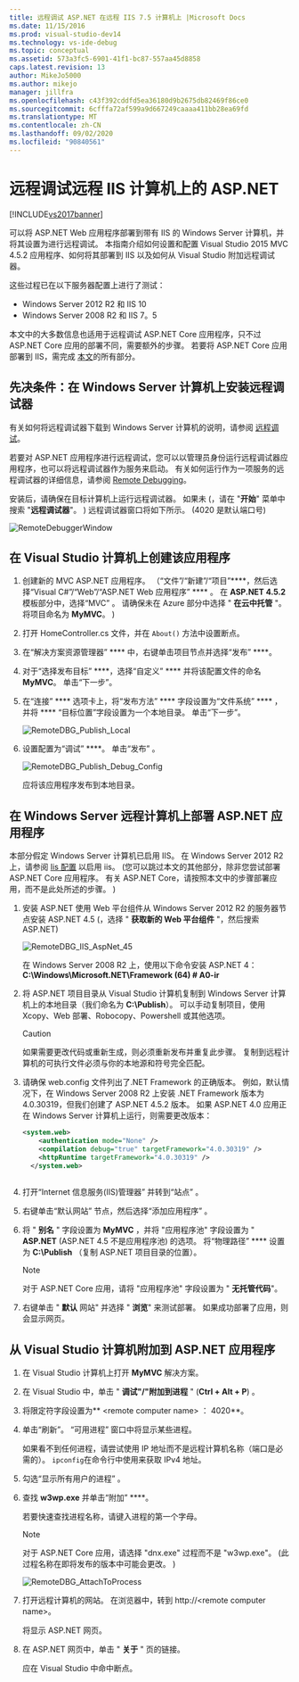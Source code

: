 ```yaml
---
title: 远程调试 ASP.NET 在远程 IIS 7.5 计算机上 |Microsoft Docs
ms.date: 11/15/2016
ms.prod: visual-studio-dev14
ms.technology: vs-ide-debug
ms.topic: conceptual
ms.assetid: 573a3fc5-6901-41f1-bc87-557aa45d8858
caps.latest.revision: 13
author: MikeJo5000
ms.author: mikejo
manager: jillfra
ms.openlocfilehash: c43f392cddfd5ea36180d9b2675db82469f86ce0
ms.sourcegitcommit: 6cfffa72af599a9d667249caaaa411bb28ea69fd
ms.translationtype: MT
ms.contentlocale: zh-CN
ms.lasthandoff: 09/02/2020
ms.locfileid: "90840561"
---
```

# <a name="remote-debugging-aspnet-on-a-remote-iis-computer"></a>远程调试远程 IIS 计算机上的 ASP.NET
[!INCLUDE[vs2017banner](../includes/vs2017banner.md)]

可以将 ASP.NET Web 应用程序部署到带有 IIS 的 Windows Server 计算机，并将其设置为进行远程调试。 本指南介绍如何设置和配置 Visual Studio 2015 MVC 4.5.2 应用程序、如何将其部署到 IIS 以及如何从 Visual Studio 附加远程调试器。

这些过程已在以下服务器配置上进行了测试：
* Windows Server 2012 R2 和 IIS 10
* Windows Server 2008 R2 和 IIS 7。5

本文中的大多数信息也适用于远程调试 ASP.NET Core 应用程序，只不过 ASP.NET Core 应用的部署不同，需要额外的步骤。 若要将 ASP.NET Core 应用部署到 IIS，需完成 [本文](https://docs.asp.net/en/latest/publishing/iis.html)的所有部分。

## <a name="prerequisites-install-the-remote-debugger-on-the-windows-server-computer"></a>先决条件：在 Windows Server 计算机上安装远程调试器

有关如何将远程调试器下载到 Windows Server 计算机的说明，请参阅 [远程调试](../debugger/remote-debugging.md)。

若要对 ASP.NET 应用程序进行远程调试，您可以以管理员身份运行远程调试器应用程序，也可以将远程调试器作为服务来启动。 有关如何运行作为一项服务的远程调试器的详细信息，请参阅 [Remote Debugging](../debugger/remote-debugging.md)。

安装后，请确保在目标计算机上运行远程调试器。 如果未 (，请在 "**开始**" 菜单中搜索 "**远程调试器**"。 ) 远程调试器窗口将如下所示。  (4020 是默认端口号) 

![RemoteDebuggerWindow](../debugger/media/remotedebuggerwindow.png "RemoteDebuggerWindow")
  
## <a name="create-the-application-on-the-visual-studio-computer"></a>在 Visual Studio 计算机上创建该应用程序  
  
1. 创建新的 MVC ASP.NET 应用程序。 （“文件”/“新建”/“项目”****，然后选择“Visual C#”/“Web”/“ASP.NET Web 应用程序” **** 。 在 **ASP.NET 4.5.2** 模板部分中，选择“MVC” 。 请确保未在 Azure 部分中选择 " **在云中托管** "。 将项目命名为 **MyMVC**。 ) 
1. 打开 HomeController.cs 文件，并在 `About()` 方法中设置断点。
1. 在“解决方案资源管理器” **** 中，右键单击项目节点并选择“发布” ****。
1. 对于“选择发布目标” ****，选择“自定义” **** 并将该配置文件的命名 **MyMVC**。 单击“下一步”。
1. 在“连接” **** 选项卡上，将“发布方法” **** 字段设置为“文件系统” **** ，并将 **** “目标位置”字段设置为一个本地目录。 单击“下一步”。

    ![RemoteDBG_Publish_Local](../debugger/media/remotedbg-publish-local.png "RemoteDBG_Publish_Local")
1. 设置配置为“调试” ****。 单击“发布”  。

    ![RemoteDBG_Publish_Debug_Config](../debugger/media/remotedbg-publish-debug-config.png "RemoteDBG_Publish_Debug_Config")
    
    应将该应用程序发布到本地目录。

## <a name="deploy-the-aspnet-application-on-the-windows-server-remote-computer"></a><a name="BKMK_deploy_asp_net"></a> 在 Windows Server 远程计算机上部署 ASP.NET 应用程序

 本部分假定 Windows Server 计算机已启用 IIS。 在 Windows Server 2012 R2 上，请参阅 [Iis 配置](https://docs.asp.net/en/latest/publishing/iis.html#iis-configuration) 以启用 iis。  (您可以跳过本文的其他部分，除非您尝试部署 ASP.NET Core 应用程序。 有关 ASP.NET Core，请按照本文中的步骤部署应用，而不是此处所述的步骤。 ) 
1. 安装 ASP.NET 使用 Web 平台组件从 Windows Server 2012 R2 的服务器节点安装 ASP.NET 4.5 (，选择 " **获取新的 Web 平台组件** "，然后搜索 ASP.NET) 

    ![RemoteDBG_IIS_AspNet_45](../debugger/media/remotedbg-iis-aspnet-45.png "RemoteDBG_IIS_AspNet_45")

    在 Windows Server 2008 R2 上，使用以下命令安装 ASP.NET 4：   **C:\Windows\Microsoft.NET\Framework (64) # A0-ir**
1. 将 ASP.NET 项目目录从 Visual Studio 计算机复制到 Windows Server 计算机上的本地目录（我们命名为 **C:\Publish**）。 可以手动复制项目，使用 Xcopy、Web 部署、Robocopy、Powershell 或其他选项。

    > [!CAUTION]
    > 如果需要更改代码或重新生成，则必须重新发布并重复此步骤。 复制到远程计算机的可执行文件必须与你的本地源和符号完全匹配。
1. 请确保 web.config 文件列出了.NET Framework 的正确版本。  例如，默认情况下，在 Windows Server 2008 R2 上安装 .NET Framework 版本为4.0.30319，但我们创建了 ASP.NET 4.5.2 版本。 如果 ASP.NET 4.0 应用正在 Windows Server 计算机上运行，则需要更改版本：
  
    ```xml
    <system.web>
        <authentication mode="None" />  
        <compilation debug="true" targetFramework="4.0.30319" />
        <httpRuntime targetFramework="4.0.30319" />
      </system.web>
  
    ```

1. 打开“Internet 信息服务(IIS)管理器”  并转到“站点” 。
1. 右键单击“默认网站”  节点，然后选择“添加应用程序” 。
1. 将 " **别名** " 字段设置为 **MyMVC** ，并将 "应用程序池" 字段设置为 " **ASP.NET** (ASP.NET 4.5 不是应用程序池) 的选项。 将“物理路径” **** 设置为 **C:\Publish** （复制 ASP.NET 项目目录的位置）。

    >[!NOTE] 
    > 对于 ASP.NET Core 应用，请将 "应用程序池" 字段设置为 " **无托管代码**"。
1. 右键单击 " **默认** 网站" 并选择 " **浏览**" 来测试部署。
    如果成功部署了应用，则会显示网页。

## <a name="attach-to-the-aspnet-application-from-the-visual-studio-computer"></a>从 Visual Studio 计算机附加到 ASP.NET 应用程序

1. 在 Visual Studio 计算机上打开 **MyMVC** 解决方案。
1. 在 Visual Studio 中，单击 " **调试"/"附加到进程** " (**Ctrl + Alt + P**) 。
1. 将限定符字段设置为** \<remote computer name> ： 4020**。
1. 单击“刷新”。
    “可用进程”  窗口中将显示某些进程。

    如果看不到任何进程，请尝试使用 IP 地址而不是远程计算机名称（端口是必需的）。 `ipconfig`在命令行中使用来获取 IPv4 地址。
1. 勾选“显示所有用户的进程”  。
1. 查找 **w3wp.exe** 并单击“附加” ****。

     若要快速查找进程名称，请键入进程的第一个字母。
     
    >[!NOTE]
    > 对于 ASP.NET Core 应用，请选择 "dnx.exe" 过程而不是 "w3wp.exe"。  (此过程名称在即将发布的版本中可能会更改。 ) 

    ![RemoteDBG_AttachToProcess](../debugger/media/remotedbg-attachtoprocess.png "RemoteDBG_AttachToProcess")

1. 打开远程计算机的网站。 在浏览器中，转到 http://\<remote computer name>。
    
    将显示 ASP.NET 网页。
1. 在 ASP.NET 网页中，单击 " **关于** " 页的链接。

    应在 Visual Studio 中命中断点。
